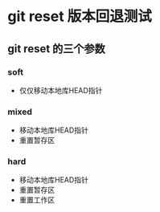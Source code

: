 # git reset 版本回退测试

##  git reset 的三个参数

### soft
- 仅仅移动本地库HEAD指针
### mixed
- 移动本地库HEAD指针
- 重置暂存区
### hard
- 移动本地库HEAD指针
- 重置暂存区
- 重置工作区
